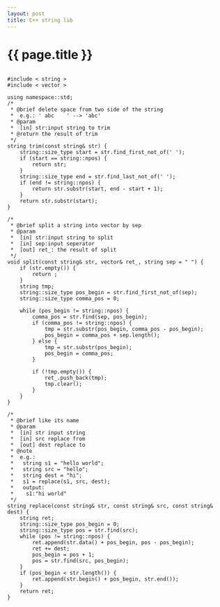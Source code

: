 ```yaml
---
layout: post
title: C++ string lib
---
```


{{ page.title }}
================
<pre>
<code>
#include < string >
#include < vector >

using namespace::std;
/*
 * @brief delete space from two side of the string
 *  e.g.: ' abc    ' --> 'abc'
 * @param
 *  [in] str:input string to trim
 * @return the result of trim
 */
string trim(const string& str) {
    string::size_type start = str.find_first_not_of(' ');
    if (start == string::npos) {
        return str;
    }
    string::size_type end = str.find_last_not_of(' ');
    if (end != string::npos) {
        return str.substr(start, end - start + 1);
    }
    return str.substr(start);
}

/*
 * @brief split a string into vector by sep
 * @param 
 *  [in] str:input string to split
 *  [in] sep:input seperator 
 *  [out] ret_: the result of split
 */
void split(const string& str, vector<string>& ret_, string sep = " ") {
    if (str.empty()) {
        return ;
    }
    string tmp;
    string::size_type pos_begin = str.find_first_not_of(sep);
    string::size_type comma_pos = 0;

    while (pos_begin != string::npos) {
        comma_pos = str.find(sep, pos_begin);
        if (comma_pos != string::npos) {
            tmp = str.substr(pos_begin, comma_pos - pos_begin);
            pos_begin = comma_pos + sep.length();
        } else {
            tmp = str.substr(pos_begin);
            pos_begin = comma_pos;
        }

        if (!tmp.empty()) {
            ret_.push_back(tmp);
            tmp.clear();
        }
    }
}

/*
 * @brief like its name
 * @param
 *  [in] str input string
 *  [in] src replace from
 *  [out] dest replace to
 * @note
 *  e.g.: 
 *   string s1 = "hello world";
 *   string src = "hello";
 *   string dest = "hi";
 *   s1 = replace(s1, src, dest);
 *   output:
 *    s1:"hi world"
 */
string replace(const string& str, const string& src, const string& dest) {
    string ret;
    string::size_type pos_begin = 0;
    string::size_type pos = str.find(src);
    while (pos != string::npos) {
        ret.append(str.data() + pos_begin, pos - pos_begin);
        ret += dest;
        pos_begin = pos + 1;
        pos = str.find(src, pos_begin);
    }
    if (pos_begin < str.length()) {
        ret.append(str.begin() + pos_begin, str.end());
    }
    return ret;
}
</code>
</pre>
